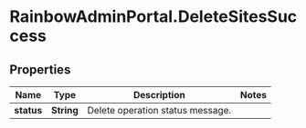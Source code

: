 # RainbowAdminPortal.DeleteSitesSuccess

## Properties

Name | Type | Description | Notes
------------ | ------------- | ------------- | -------------
**status** | **String** | Delete operation status message. | 


